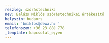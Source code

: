 ```yaml
---
reszleg: szórástechnika
nev: Balázs Miklós szórástechnikai értékesítő
helyszin: budaors
email: 'bmiklos@dewa.hu '
telefonszam: +36 23 889 778
_template: kapcsolat_egyen
---
```


